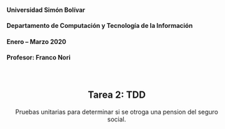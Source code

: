 #### Universidad Simón Bolívar
#### Departamento de Computación y Tecnología de la Información
#### Enero – Marzo 2020
#### Profesor: Franco Nori  

<!-- PROJECT LOGO -->
<br />
<p align="center">

  <h2 align="center">Tarea 2: TDD</h2>

  <p align="center">
	Pruebas unitarias para determinar si se otroga una pension del seguro social.
  </p>
</p>